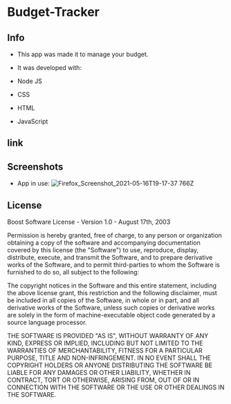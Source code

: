 # Budget-Tracker

## Info

* This app was made it to manage your budget. 

* It was developed with: 
* Node JS 
* CSS 
* HTML
* JavaScript 

## link

## Screenshots

* App in use: 
![Firefox_Screenshot_2021-05-16T19-17-37 766Z](https://user-images.githubusercontent.com/72709524/118409741-f09b8280-b659-11eb-99e4-333b99d88fa6.png)

## License 
Boost Software License - Version 1.0 - August 17th, 2003

Permission is hereby granted, free of charge, to any person or organization
obtaining a copy of the software and accompanying documentation covered by
this license (the "Software") to use, reproduce, display, distribute,
execute, and transmit the Software, and to prepare derivative works of the
Software, and to permit third-parties to whom the Software is furnished to
do so, all subject to the following:

The copyright notices in the Software and this entire statement, including
the above license grant, this restriction and the following disclaimer,
must be included in all copies of the Software, in whole or in part, and
all derivative works of the Software, unless such copies or derivative
works are solely in the form of machine-executable object code generated by
a source language processor.

THE SOFTWARE IS PROVIDED "AS IS", WITHOUT WARRANTY OF ANY KIND, EXPRESS OR
IMPLIED, INCLUDING BUT NOT LIMITED TO THE WARRANTIES OF MERCHANTABILITY,
FITNESS FOR A PARTICULAR PURPOSE, TITLE AND NON-INFRINGEMENT. IN NO EVENT
SHALL THE COPYRIGHT HOLDERS OR ANYONE DISTRIBUTING THE SOFTWARE BE LIABLE
FOR ANY DAMAGES OR OTHER LIABILITY, WHETHER IN CONTRACT, TORT OR OTHERWISE,
ARISING FROM, OUT OF OR IN CONNECTION WITH THE SOFTWARE OR THE USE OR OTHER
DEALINGS IN THE SOFTWARE.
